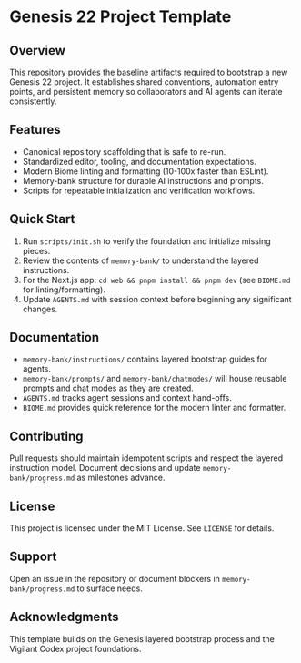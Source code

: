 # Genesis 22 Project Template

## Overview
This repository provides the baseline artifacts required to bootstrap a new Genesis 22 project. It establishes shared conventions, automation entry points, and persistent memory so collaborators and AI agents can iterate consistently.

## Features
- Canonical repository scaffolding that is safe to re-run.
- Standardized editor, tooling, and documentation expectations.
- Modern Biome linting and formatting (10-100x faster than ESLint).
- Memory-bank structure for durable AI instructions and prompts.
- Scripts for repeatable initialization and verification workflows.

## Quick Start
1. Run `scripts/init.sh` to verify the foundation and initialize missing pieces.
2. Review the contents of `memory-bank/` to understand the layered instructions.
3. For the Next.js app: `cd web && pnpm install && pnpm dev` (see `BIOME.md` for linting/formatting).
4. Update `AGENTS.md` with session context before beginning any significant changes.

## Documentation
- `memory-bank/instructions/` contains layered bootstrap guides for agents.
- `memory-bank/prompts/` and `memory-bank/chatmodes/` will house reusable prompts and chat modes as they are created.
- `AGENTS.md` tracks agent sessions and context hand-offs.
- `BIOME.md` provides quick reference for the modern linter and formatter.

## Contributing
Pull requests should maintain idempotent scripts and respect the layered instruction model. Document decisions and update `memory-bank/progress.md` as milestones advance.

## License
This project is licensed under the MIT License. See `LICENSE` for details.

## Support
Open an issue in the repository or document blockers in `memory-bank/progress.md` to surface needs.

## Acknowledgments
This template builds on the Genesis layered bootstrap process and the Vigilant Codex project foundations.
